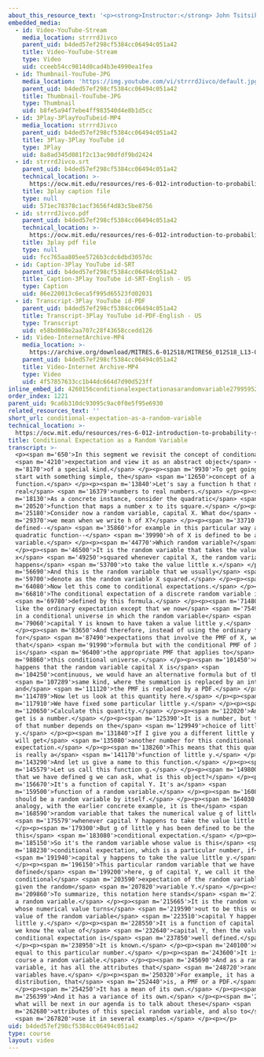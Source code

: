 ```yaml
---
about_this_resource_text: '<p><strong>Instructor:</strong> John Tsitsiklis</p>'
embedded_media:
  - id: Video-YouTube-Stream
    media_location: strrrdJivco
    parent_uid: b4ded57ef298cf5384cc06494c051a42
    title: Video-YouTube-Stream
    type: Video
    uid: cceeb54cc9814d0cad4b3e4990ea1fea
  - id: Thumbnail-YouTube-JPG
    media_location: 'https://img.youtube.com/vi/strrrdJivco/default.jpg'
    parent_uid: b4ded57ef298cf5384cc06494c051a42
    title: Thumbnail-YouTube-JPG
    type: Thumbnail
    uid: b8fe5a94f7ebe4ff983540d4e8b1d5cc
  - id: 3Play-3PlayYouTubeid-MP4
    media_location: strrrdJivco
    parent_uid: b4ded57ef298cf5384cc06494c051a42
    title: 3Play-3Play YouTube id
    type: 3Play
    uid: 8a8ad345d081f2c13ac90dfdf9bd2424
  - id: strrrdJivco.srt
    parent_uid: b4ded57ef298cf5384cc06494c051a42
    technical_location: >-
      https://ocw.mit.edu/resources/res-6-012-introduction-to-probability-spring-2018/part-i-the-fundamentals/conditional-expectation-as-a-random-variable/strrrdJivco.srt
    title: 3play caption file
    type: null
    uid: 571ec78378c1acf3656f4d83c5be8756
  - id: strrrdJivco.pdf
    parent_uid: b4ded57ef298cf5384cc06494c051a42
    technical_location: >-
      https://ocw.mit.edu/resources/res-6-012-introduction-to-probability-spring-2018/part-i-the-fundamentals/conditional-expectation-as-a-random-variable/strrrdJivco.pdf
    title: 3play pdf file
    type: null
    uid: fcc765aa805ee5726b3cdc6dbd3057dc
  - id: Caption-3Play YouTube id-SRT
    parent_uid: b4ded57ef298cf5384cc06494c051a42
    title: Caption-3Play YouTube id-SRT-English - US
    type: Caption
    uid: 86e220013c6eca5f995d65523fd02031
  - id: Transcript-3Play YouTube id-PDF
    parent_uid: b4ded57ef298cf5384cc06494c051a42
    title: Transcript-3Play YouTube id-PDF-English - US
    type: Transcript
    uid: e58bd008e2aa707c28f43658ccedd126
  - id: Video-InternetArchive-MP4
    media_location: >-
      https://archive.org/download/MITRES.6-012S18/MITRES6_012S18_L13-02_300k.mp4
    parent_uid: b4ded57ef298cf5384cc06494c051a42
    title: Video-Internet Archive-MP4
    type: Video
    uid: 4f57857633cc1b44dc664d7d90d523ff
inline_embed_id: 4260156conditionalexpectationasarandomvariable27995952
order_index: 1221
parent_uid: 9ca6b310dc93095c9ac0f0e5f95e6930
related_resources_text: ''
short_url: conditional-expectation-as-a-random-variable
technical_location: >-
  https://ocw.mit.edu/resources/res-6-012-introduction-to-probability-spring-2018/part-i-the-fundamentals/conditional-expectation-as-a-random-variable
title: Conditional Expectation as a Random Variable
transcript: >-
  <p><span m='650'>In this segment we revisit the concept of conditional</span>
  <span m='4210'>expectation and view it as an abstract object</span> <span
  m='8170'>of a special kind.</span> </p><p><span m='9930'>To get going, let us
  start with something simple, the</span> <span m='12650'>concept of a
  function.</span> </p><p><span m='13840'>Let's say a function h that maps
  real</span> <span m='16379'>numbers to real numbers.</span> </p><p><span
  m='18130'>As a concrete instance, consider the quadratic</span> <span
  m='20520'>function that maps a number x to its square.</span> </p><p><span
  m='25180'>Consider now a random variable, capital X. What do</span> <span
  m='29370'>we mean when we write h of X?</span> </p><p><span m='33710'>For h
  defined--</span> <span m='35860'>for example in this particular way as a
  quadratic function--</span> <span m='39990'>h of X is defined to be a random
  variable.</span> </p><p><span m='44770'>Which random variable?</span>
  </p><p><span m='46500'>It is the random variable that takes the value little
  x</span> <span m='49250'>squared whenever capital X, the random variable,
  happens</span> <span m='53700'>to take the value little x.</span> </p><p><span
  m='56690'>And this is the random variable that we usually</span> <span
  m='59700'>denote as the random variable X squared.</span> </p><p><span
  m='64080'>Now let this come to conditional expectations.</span> </p><p><span
  m='66810'>The conditional expectation of a discrete random variable is</span>
  <span m='69780'>defined by this formula.</span> </p><p><span m='71480'>It is
  like the ordinary expectation except that we now</span> <span m='75490'>live
  in a conditional universe in which the random variable</span> <span
  m='79060'>capital Y is known to have taken a value little y.</span>
  </p><p><span m='83650'>And therefore, instead of using the ordinary formula
  for</span> <span m='87490'>expectations that involve the PMF of X, we now use
  that</span> <span m='91990'>formula but with the conditional PMF of X, which
  is</span> <span m='96400'>the appropriate PMF that applies to</span> <span
  m='98860'>this conditional universe.</span> </p><p><span m='101450'>And if it
  happens that the random variable capital X is</span> <span
  m='104250'>continuous, we would have an alternative formula but of the</span>
  <span m='107289'>same kind, where the summation is replaced by an integral
  and</span> <span m='111120'>the PMF is replaced by a PDF.</span> </p><p><span
  m='114789'>Now let us look at this quantity here.</span> </p><p><span
  m='117910'>We have fixed some particular little y.</span> </p><p><span
  m='120650'>Calculate this quantity.</span> </p><p><span m='122020'>And what we
  get is a number.</span> </p><p><span m='125390'>It is a number, but the value
  of that number depends on the</span> <span m='129949'>choice of little
  y.</span> </p><p><span m='131840'>If I give you a different little y then you
  will get</span> <span m='135080'>another number for this conditional
  expectation.</span> </p><p><span m='138260'>This means that this quantity here
  is really a</span> <span m='141170'>function of little y.</span> </p><p><span
  m='143290'>And let us give a name to this function.</span> </p><p><span
  m='145579'>Let us call this function g.</span> </p><p><span m='149800'>Now
  that we have defined g we can ask, what is this object?</span> </p><p><span
  m='156670'>It's a function of capital Y. It's a</span> <span
  m='159500'>function of a random variable.</span> </p><p><span m='160860'>So it
  should be a random variable by itself.</span> </p><p><span m='164030'>By
  analogy, with the earlier concrete example, it is the</span> <span
  m='168590'>random variable that takes the numerical value g of little y</span>
  <span m='175579'>whenever capital Y happens to take the value little y.</span>
  </p><p><span m='179300'>But g of little y has been defined to be the same as
  this</span> <span m='183080'>conditional expectation.</span> </p><p><span
  m='185150'>So it's the random variable whose value is this</span> <span
  m='188230'>conditional expectation, which is a particular number, if</span>
  <span m='191940'>capital y happens to take the value little y.</span>
  </p><p><span m='196150'>This particular random variable that we have
  defined</span> <span m='199200'>here, g of capital Y, we call it the abstract
  conditional</span> <span m='203590'>expectation of the random variable X,
  given the random</span> <span m='207820'>variable Y.</span> </p><p><span
  m='209860'>To summarize, this notation here stands</span> <span m='213960'>for
  a random variable.</span> </p><p><span m='215665'>It is the random variable
  whose numerical value turns</span> <span m='219590'>out to be this one if the
  value of the random variable</span> <span m='223510'>capital Y happens to be
  little y.</span> </p><p><span m='228550'>It is a function of capital Y. Once
  we know the value of</span> <span m='232640'>capital Y, then the value of the
  conditional expectation is</span> <span m='237850'>well defined.</span>
  </p><p><span m='238950'>It is known.</span> </p><p><span m='240100'>And it's
  equal to this particular number.</span> </p><p><span m='243600'>It is of
  course a random variable.</span> </p><p><span m='245690'>And as a random
  variable, it has all the attributes that</span> <span m='248720'>random
  variables have.</span> </p><p><span m='250320'>For example, it has a
  distribution, that</span> <span m='252440'>is, a PMF or a PDF.</span>
  </p><p><span m='254250'>It has a mean of its own.</span> </p><p><span
  m='256399'>And it has a variance of its own.</span> </p><p><span m='258829'>So
  what will be next in our agenda is to talk about these</span> <span
  m='262680'>attributes of this special random variable, and also to</span>
  <span m='267820'>use it in several examples.</span> </p><p></p>
uid: b4ded57ef298cf5384cc06494c051a42
type: course
layout: video
---
```

